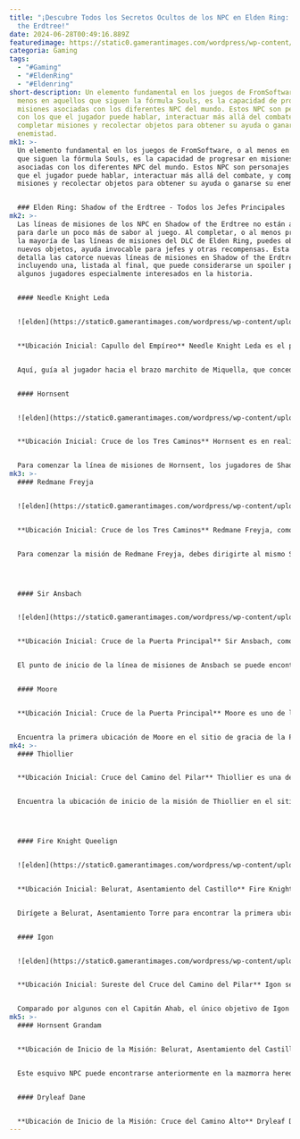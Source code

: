 ```yaml
---
title: "¡Descubre Todos los Secretos Ocultos de los NPC en Elden Ring: Shadow of
  the Erdtree!"
date: 2024-06-28T00:49:16.889Z
featuredimage: https://static0.gamerantimages.com/wordpress/wp-content/uploads/2024/06/elden-ring-shadow-of-the-erdtree-all-npc-questlines-quests.png?q=70&fit=contain&w=1140&h=&dpr=1
categoria: Gaming
tags:
  - "#Gaming"
  - "#EldenRing"
  - "#Eldenring"
short-description: Un elemento fundamental en los juegos de FromSoftware, o al
  menos en aquellos que siguen la fórmula Souls, es la capacidad de progresar en
  misiones asociadas con los diferentes NPC del mundo. Estos NPC son personajes
  con los que el jugador puede hablar, interactuar más allá del combate, y
  completar misiones y recolectar objetos para obtener su ayuda o ganarse su
  enemistad.
mk1: >-
  Un elemento fundamental en los juegos de FromSoftware, o al menos en aquellos
  que siguen la fórmula Souls, es la capacidad de progresar en misiones
  asociadas con los diferentes NPC del mundo. Estos NPC son personajes con los
  que el jugador puede hablar, interactuar más allá del combate, y completar
  misiones y recolectar objetos para obtener su ayuda o ganarse su enemistad.


  ### Elden Ring: Shadow of the Erdtree - Todos los Jefes Principales
mk2: >-
  Las líneas de misiones de los NPC en Shadow of the Erdtree no están ahí solo
  para darle un poco más de sabor al juego. Al completar, o al menos progresar,
  la mayoría de las líneas de misiones del DLC de Elden Ring, puedes obtener
  nuevos objetos, ayuda invocable para jefes y otras recompensas. Esta guía
  detalla las catorce nuevas líneas de misiones en Shadow of the Erdtree,
  incluyendo una, listada al final, que puede considerarse un spoiler para
  algunos jugadores especialmente interesados en la historia.


  #### Needle Knight Leda


  ![elden](https://static0.gamerantimages.com/wordpress/wp-content/uploads/2024/06/elden-ring-needle-knight-leda.jpg?q=49&fit=crop&w=1500&dpr=2 "elden")


  **Ubicación Inicial: Capullo del Empíreo** Needle Knight Leda es el primero de los Seguidores de Miquella que los jugadores encuentran en el DLC Shadow of the Erdtree. De hecho, no la encuentras por primera vez en el Reino de la Sombra. Después de activar el DLC en tu versión de Elden Ring, Needle Knight Leda aparecerá junto al capullo de Miquella en la cima del Mausoleo de la Dinastía Mohgwyn.


  Aquí, guía al jugador hacia el brazo marchito de Miquella, que concede entrada al Reino de la Sombra. Leda es una de las seguidoras más devotas de Miquella y sirve con entusiasmo lo que cree que es la voluntad del joven Empíreo, incluso después de ya no estar obligada a la sumisión.


  #### Hornsent


  ![elden](https://static0.gamerantimages.com/wordpress/wp-content/uploads/2024/06/hornsent-after-a-great-rune-has-broken-pop-up-in-elden-ring-shadow-of-the-erdtree-dlc.jpg?q=70&fit=crop&w=1500&dpr=1 "elden")


  **Ubicación Inicial: Cruce de los Tres Caminos** Hornsent es en realidad uno de los muchos Hornsent en el Reino de la Sombra, aunque los jugadores nunca aprenden su verdadero nombre. Sin embargo, sigue los pasos de Miquella en el Reino de la Sombra a pesar de las razones en el universo para no confiar en nadie ligado a la Reina Marika, incluyendo tanto a Miquella como al Manchado.


  Para comenzar la línea de misiones de Hornsent, los jugadores de Shadow of the Erdtree simplemente deben dirigirse al Cruce de los Tres Caminos, al norte de la primera línea de misiones de la Llanura del Cementerio cerca del túnel que lleva a Belurat. Hornsent proporcionará al jugador mapas que llevan a cruces cercanas, hasta cierto punto en su línea de misiones.
mk3: >-
  #### Redmane Freyja


  ![elden](https://static0.gamerantimages.com/wordpress/wp-content/uploads/2024/06/elden-ring-freyja-talk.jpg?q=70&fit=crop&w=1500&dpr=1 "elden")


  **Ubicación Inicial: Cruce de los Tres Caminos** Redmane Freyja, como su nombre sugiere, es una ex seguidora del gran General Radahn, cuyas fuerzas eran conocidas como los Redmanes (de ahí, el Castillo Redmane donde Radahn es derrotado por el jugador). Puede ser invocada para la batalla de la Bestia Divina y comentará sobre la batalla si hablas con ella después.


  Para comenzar la misión de Redmane Freyja, debes dirigirte al mismo Sitio de Gracia donde te encuentras con Hornsent. Este se encuentra al norte del primer sitio de gracia de la Llanura del Cementerio.




  #### Sir Ansbach


  ![elden](https://static0.gamerantimages.com/wordpress/wp-content/uploads/2024/06/elden-ring-ansbach-talk.jpg?q=70&fit=crop&w=1500&dpr=1 "elden")


  **Ubicación Inicial: Cruce de la Puerta Principal** Sir Ansbach, como la mayoría de los seguidores de Miquella, solía seguir a otro señor antes de ser guiado al Reino de la Sombra por el joven empíreo. Curiosamente, Ansbach solía seguir a Mohg como un Caballero Sangrepura, pero ahora en su vejez (y bajo la influencia de Miquella), se siente atraído por aprender la ubicación de las diversas cruces en el Reino de la Sombra.


  El punto de inicio de la línea de misiones de Ansbach se puede encontrar en la entrada de Belurat, Asentamiento Torre en el sitio de gracia de la Puerta Principal. Moore también se encuentra aquí ofreciendo sus productos.


  #### Moore


  **Ubicación Inicial: Cruce de la Puerta Principal** Moore es uno de los pocos seguidores de Miquella cuyo servicio anterior a otro señor es difícil de descifrar. No lo dice abiertamente, pero probablemente sea un seguidor de la Diosa de la Putrefacción, Malenia misma, como lo evidencian sus compañeros miembros de la Hermandad de Recolectores que literalmente son Plagas de Putrefacción.


  Encuentra la primera ubicación de Moore en el sitio de gracia de la Puerta Principal, justo fuera de Belurat, para acceder a su tienda, y recuerda no dañar a ninguna Plaga de Putrefacción que te dé Libros de Cocina y otros bienes, todos miembros de su Hermandad. Si no estás seguro, usa Bloqueo de Objetivo para determinar si una Plaga de Putrefacción es un enemigo o un miembro de la Hermandad de Recolectores.
mk4: >-
  #### Thiollier


  **Ubicación Inicial: Cruce del Camino del Pilar** Thiollier es una de las figuras más sutiles pero significativas en la historia del DLC. Habla suavemente, solo puede ofrecer Venenos al jugador, es "tan débil como un gatito y tan denso como dos tablones", y está absolutamente obsesionado con Santa Trina. En el juego base se insinuó fuertemente que Santa Trina era la otra mitad de Miquella, y en Shadow of the Erdtree, la línea de misiones de Thiollier confirma esto.


  Encuentra la ubicación de inicio de la misión de Thiollier en el sitio de gracia del Camino del Pilar, al norte del Pilar de Supresión en la Llanura del Cementerio.




  #### Fire Knight Queelign


  ![elden](https://static0.gamerantimages.com/wordpress/wp-content/uploads/2024/06/defeat-fire-knight-queelign-in-elden-ring-shadow-of-the-erdtree.jpg?q=70&fit=crop&w=1500&dpr=1 "elden")


  **Ubicación Inicial: Belurat, Asentamiento del Castillo** Fire Knight Queelign es un seguidor devoto de Messmer, uno que parece ser un verdadero creyente en su cruzada en el Reino de la Sombra. Empuñando una gran espada y con un corte de tazón distractor, Queelign invade al jugador dos veces antes de convertirse en un NPC interactivo en la Fortaleza de la Sombra.


  Dirígete a Belurat, Asentamiento Torre para encontrar la primera ubicación de aparición de Queelign en Shadow of the Erdtree, luego dirígete a la Iglesia de la Cruzada en el Scadu Altus para ser invadido nuevamente. Después de esto, se le puede encontrar en la Sala de Oración en la Fortaleza de la Sombra.


  #### Igon


  ![elden](https://static0.gamerantimages.com/wordpress/wp-content/uploads/2024/06/igon-first-location-in-elden-ring-shadow-of-the-erdtree-dlc.jpg?q=49&fit=crop&w=1500&dpr=2 "elden")


  **Ubicación Inicial: Sureste del Cruce del Camino del Pilar** Igon se está convirtiendo rápidamente en uno de los personajes más queridos en el DLC Shadow of the Erdtree. En marcado contraste con el suave y soñoliento Thiollier, Igon está impulsado por la venganza, la ira y la sed de revancha contra el Dread Bayle.


  Comparado por algunos con el Capitán Ahab, el único objetivo de Igon es derrotar al gran Bayle el Temible en la Cima Dentada. Busca la primera ubicación de Igon en el camino hacia el Pozo del Dragón, una mazmorra que se encuentra una capa debajo del Pilar de Supresión en la Llanura del Cementerio.
mk5: >-
  #### Hornsent Grandam


  **Ubicación de Inicio de la Misión: Belurat, Asentamiento del Castillo** La Hornsent Grandam es tanto un NPC oculto como alguien que la mayoría de los jugadores de Shadow of the Erdtree encontrarán temprano. Cuando luchas contra la Bestia Divina, la Hornsent Grandam es quien la invoca a la vida con una oración que resuena en la arena del jefe.


  Este esquivo NPC puede encontrarse anteriormente en la mazmorra heredada, detrás de la Puerta del Almacén cerca del sitio de gracia del Pequeño Altar de Oración. Si derrotas a la Bestia Divina y te equipas su tocado, ella te hablará como una amiga y te otorgará una Incantación especial. Vuelve otra vez después de derrotar a Messmer para obtener otra recompensa.


  #### Dryleaf Dane


  **Ubicación de Inicio de la Misión: Cruce del Camino Alto** Dryleaf Dane es uno de los seguidores de Miquella que no se muestra hasta que el Manchado ha entrado en la región
---
```

